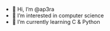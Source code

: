 - 👋 Hi, I’m @ap3ra
- 👀 I’m interested in computer science
- 🌱 I’m currently learning C & Python


<!---
ap3ra/ap3ra is a ✨ special ✨ repository because its `README.md` (this file) appears on your GitHub profile.
You can click the Preview link to take a look at your changes.
--->
